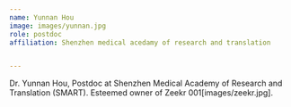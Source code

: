 ```yaml
---
name: Yunnan Hou
image: images/yunnan.jpg
role: postdoc
affiliation: Shenzhen medical acedamy of research and translation 


---
```


Dr. Yunnan Hou, Postdoc at Shenzhen Medical Academy of Research and Translation (SMART). Esteemed owner of Zeekr 001[images/zeekr.jpg].
